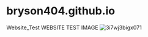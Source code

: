 # bryson404.github.io
Website_Test
WEBSITE TEST IMAGE
![3i7wj3bigx071](https://user-images.githubusercontent.com/98047301/153463718-0182c48a-763d-40a0-ad56-ea6dc78cfad1.jpg)
